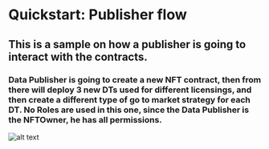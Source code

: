 # Quickstart: Publisher flow

## This is a sample on how a publisher is going to interact with the contracts.
### Data Publisher is going to create a new NFT contract, then from there will deploy 3 new DTs used for different licensings, and then create a different type of go to market strategy for each DT. No Roles are used in this one, since the Data Publisher is the NFTOwner, he has all permissions.




![alt text](https://github.com/oceanprotocol/contracts/blob/v4main/DataPublisherFlow.jpg?raw=true)




